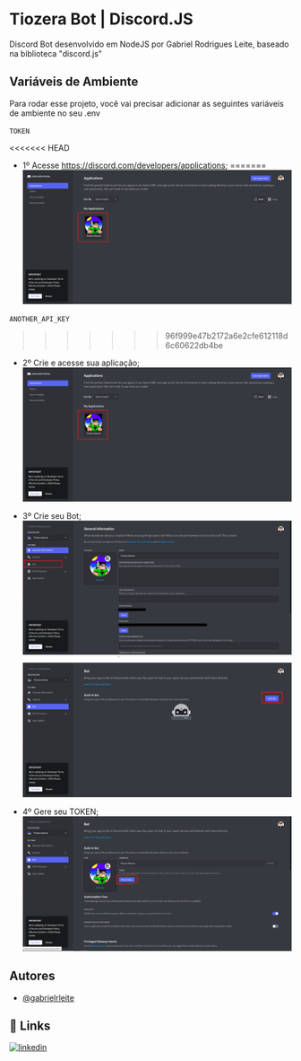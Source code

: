 
# Tiozera Bot | Discord.JS

Discord Bot desenvolvido em NodeJS por Gabriel Rodrigues Leite, baseado na biblioteca "discord.js"


## Variáveis de Ambiente

Para rodar esse projeto, você vai precisar adicionar as seguintes variáveis de ambiente no seu .env

`TOKEN`

<<<<<<< HEAD
- 1º Acesse https://discord.com/developers/applications;
=======
![](https://github.com/gabrielrleite/TiozeraGames-Bot/blob/master/ignore/TOKEN/Token_1.png)

`ANOTHER_API_KEY`
>>>>>>> 96f999e47b2172a6e2cfe612118d6c60622db4be

- 2º Crie e acesse sua aplicação;
![](https://github.com/gabrielrleite/TiozeraGames-Bot/blob/master/ignore/TOKEN/Token_1.png)

- 3º Crie seu Bot;
![](https://github.com/gabrielrleite/TiozeraGames-Bot/blob/master/ignore/TOKEN/Token_2.png)
![](https://github.com/gabrielrleite/TiozeraGames-Bot/blob/master/ignore/TOKEN/Token_3.png)

- 4º Gere seu TOKEN;
![](https://github.com/gabrielrleite/TiozeraGames-Bot/blob/master/ignore/TOKEN/Token_4.png)
## Autores

- [@gabrielrleite](https://www.github.com/gabrielrleite)


## 🔗 Links
[![linkedin](https://img.shields.io/badge/linkedin-0A66C2?style=for-the-badge&logo=linkedin&logoColor=white)](https://www.linkedin.com/in/gabriel-rodrigues-leite-9445141b7/)


